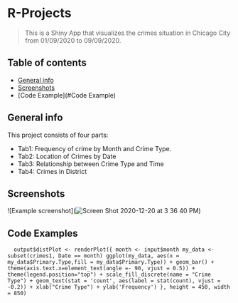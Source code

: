 # R-Projects
> This is a Shiny App that visualizes the crimes situation in Chicago City from 01/09/2020 to 09/09/2020.

## Table of contents
* [General info](#general-info)
* [Screenshots](#screenshots)
* [Code Example](#Code Example)

## General info
This project consists of four parts:
* Tab1: Frequency of crime by Month and Crime Type. 
* Tab2: Location of Crimes by Date
* Tab3: Relationship between Crime Type and Time
* Tab4: Crimes in District

## Screenshots
![Example screenshot](![Screen Shot 2020-12-20 at 3 36 40 PM](https://user-images.githubusercontent.com/63559049/102727232-5c5f0680-42d9-11eb-9ff5-1bd625029591.png))

## Code Examples
`  output$distPlot <- renderPlot({
    month <- input$month
    my_data <- subset(crimes1, Date == month)
    ggplot(my_data, aes(x = my_data$Primary.Type,fill = my_data$Primary.Type)) + geom_bar() +
      theme(axis.text.x=element_text(angle =- 90, vjust = 0.5)) +
      theme(legend.position="top") +
      scale_fill_discrete(name = "Crime Type") +
      geom_text(stat = 'count', aes(label = stat(count), vjust = -0.2)) +
      xlab("Crime Type") +
      ylab('Frequency')
  }, height = 450, width = 850)`
